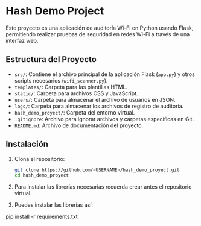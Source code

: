 # Hash Demo Project

Este proyecto es una aplicación de auditoría Wi-Fi en Python usando Flask, permitiendo realizar pruebas de seguridad en redes Wi-Fi a través de una interfaz web.

## Estructura del Proyecto

- `src/`: Contiene el archivo principal de la aplicación Flask (`app.py`) y otros scripts necesarios (`wifi_scanner.py`).
- `templates/`: Carpeta para las plantillas HTML.
- `static/`: Carpeta para archivos CSS y JavaScript.
- `users/`: Carpeta para almacenar el archivo de usuarios en JSON.
- `logs/`: Carpeta para almacenar los archivos de registro de auditoría.
- `hash_demo_proyect/`: Carpeta del entorno virtual.
- `.gitignore`: Archivo para ignorar archivos y carpetas específicas en Git.
- `README.md`: Archivo de documentación del proyecto.

## Instalación

1. Clona el repositorio:
   ```sh
   git clone https://github.com/<USERNAME>/hash_demo_proyect.git
   cd hash_demo_proyect

2. Para instalar las librerías necesarias recuerda crear antes el repositorio virtual.

3. Puedes instalar las librerías así:

pip install -r requirements.txt
